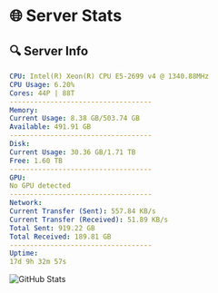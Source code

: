 # 🌐 Server Stats
## 🔍 Server Info
```yaml
CPU: Intel(R) Xeon(R) CPU E5-2699 v4 @ 1340.88MHz
CPU Usage: 6.20%
Cores: 44P | 88T
-----------------------------------
Memory:
Current Usage: 8.38 GB/503.74 GB
Available: 491.91 GB
-----------------------------------
Disk:
Current Usage: 30.36 GB/1.71 TB
Free: 1.60 TB
-----------------------------------
GPU:
No GPU detected
-----------------------------------
Network:
Current Transfer (Sent): 557.84 KB/s
Current Transfer (Received): 51.89 KB/s
Total Sent: 919.22 GB
Total Received: 189.81 GB
-----------------------------------
Uptime:
17d 9h 32m 57s
```
![GitHub Stats](https://img.shields.io/badge/Updated-2025-05-07_02:41:45-blue)